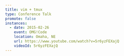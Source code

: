 ```yaml
---
title: vim + tmux
type: Conference Talk
promote: false
instances:
  - date: 2015-02-26
    event: OMG!Code
    location: Omaha, NE
    url: https://www.youtube.com/watch?v=5r6yzFEXajQ
    videoId: 5r6yzFEXajQ
---
```

